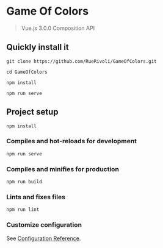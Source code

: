 # Game Of Colors
> Vue.js 3.0.0
> Composition API

## Quickly install it
```
git clone https://github.com/RueRivoli/GameOfColors.git
```

```
cd GameOfColors
```

```
npm install
```

```
npm run serve
```

## Project setup
```
npm install
```

### Compiles and hot-reloads for development
```
npm run serve
```

### Compiles and minifies for production
```
npm run build
```

### Lints and fixes files
```
npm run lint
```

### Customize configuration
See [Configuration Reference](https://cli.vuejs.org/config/).
